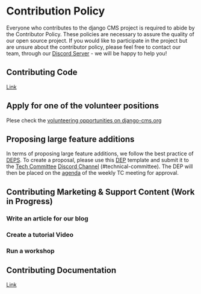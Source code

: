 # Contribution Policy 

Everyone who contributes to the django CMS project is required to abide by the Contributor Policy. These policies are necessary to assure the quality of our open source project. If you would like to participate in the project but are unsure about the contributor policy, please feel free to contact our team, through our [Discord Server](https://discord-main-channel.django-cms.org/) - we will be happy to help you!

## Contributing Code 

[Link](https://docs.django-cms.org/en/latest/contributing/code.html#)

## Apply for one of the volunteer positions

Plese check the [volunteering opportunities on django-cms.org](https://www.django-cms.org/en/volunteering-opportunities/)

## Proposing large feature additions

In terms of proposing large feature additions, we follow the best practice of [DEPS](https://github.com/django/deps). To create a proposal, please use this [DEP](https://github.com/django/deps/blob/main/template.rst) template and submit it to the [Tech Committee](https://github.com/django-cms/django-cms-mgmt/blob/master/tech-committee/about.md) [Discord Channel](https://discord-tech-committee-channel.django-cms.org) (#technical-committee). The DEP will then be placed on the [agenda](https://hackmd.io/ddhvq_aqS6my9gwhLddyPg) of the weekly TC meeting for approval. 


## Contributing Marketing & Support Content (Work in Progress)

### Write an article for our blog 

### Create a tutorial Video 

### Run a workshop 

## Contributing Documentation

[Link](https://docs.django-cms.org/en/latest/contributing/documentation.html#)



